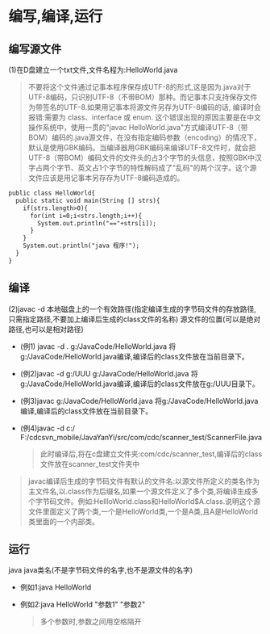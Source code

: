 # 编写,编译,运行

## 编写源文件

(1)在D盘建立一个txt文件,文件名程为:HelloWorld.java

> 不要将这个文件通过记事本程序保存成UTF-8的形式,这是因为.java对于UTF-8编码，只识别UTF-8（不带BOM）那种。而记事本只支持保存文件为带签名的UTF-8.如果用记事本将源文件另存为UTF-8编码的话, 编译时会报错:需要为 class、interface 或 enum. 这个错误出现的原因主要是在中文操作系统中，使用一贯的"javac HelloWorld.java"方式编译UTF-8（带BOM）编码的.java源文件，在没有指定编码参数（encoding）的情况下，默认是使用GBK编码。当编译器用GBK编码来编译UTF-8文件时，就会把UTF-8（带BOM）编码文件的文件头的占3个字节的头信息，按照GBK中汉字占两个字节、英文占1个字节的特性解码成了"乱码"的两个汉字。这个源文件应该是用记事本另存存为UTF-8编码造成的。

```txt
public class HelloWorld{
  public static void main(String [] strs){
    if(strs.length>0){
      for(int i=0;i<strs.length;i++){
        System.out.println("=="+strs[i]);
      }
    }
    System.out.println("java 程序!");
  }
}
```

## 编译

(2)javac -d 本地磁盘上的一个有效路径(指定编译生成的字节码文件的存放路径,只需指定路径,不要加上编译后生成的class文件的名称) 源文件的位置(可以是绝对路径,也可以是相对路径)

- (例1) javac -d . g:/JavaCode/HelloWorld.java 将g:/JavaCode/HelloWorld.java编译,编译后的class文件放在当前目录下。<br>

- (例2)javac -d g:/UUU g:/JavaCode/HelloWorld.java 将g:/JavaCode/HelloWorld.java编译,编译后的class文件放在g:/UUU目录下。<br>

- (例3)javac g:/JavaCode/HelloWorld.java 将g:/JavaCode/HelloWorld.java编译,编译后的class文件放在当前目录下。<br>

- (例4)javac -d c:/ F:/cdcsvn_mobile/JavaYanYi/src/com/cdc/scanner_test/ScannerFile.java

  > 此时编译后,将在c盘建立文件夹:com/cdc/scanner_test,编译后的class文件放在scanner_test文件夹中

> javac编译后生成的字节码文件有默认的文件名:以源文件所定义的类名作为主文件名,以.class作为后缀名,如果一个源文件定义了多个类,将编译生成多个字节码文件。例如:HellloWorld.class和HelloWorld$A.class.说明这个源文件里面定义了两个类,一个是HelloWorld类,一个是A类,且A是HelloWorld类里面的一个内部类。

## 运行

java java类名(不是字节码文件的名字,也不是源文件的名字)

- 例如1:java HelloWorld
- 例如2:java HelloWorld "参数1" "参数2"

  > 多个参数时,参数之间用空格隔开
